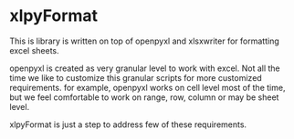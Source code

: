 # xlpyFormat
This is library is written on top of openpyxl and xlsxwriter for formatting excel sheets.

openpyxl is created as very granular level to work with excel. Not all the time we like to customize this granular scripts for more customized requirements. for example, openpyxl works on cell level most of the time, but we feel comfortable to work on range, row, column or may be sheet level.

xlpyFormat is just a step to address few of these requirements.

